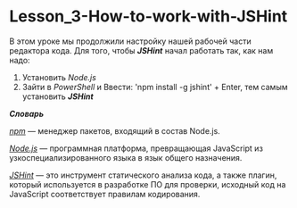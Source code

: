 # Lesson_3-How-to-work-with-JSHint

В этом уроке мы продолжили настройку нашей рабочей части редактора кода. Для того, чтобы _**JSHint**_ начал работать так, как нам надо: 
1) Установить *Node.js* 
2) Зайти в *PowerShell* и Ввести: 'npm install -g jshint' + Enter, тем самым установить _**JSHint**_

_**Словарь**_

[*npm*](https://www.npmjs.com/package/nmp) — менеджер пакетов, входящий в состав Node.js.

[*Node.js*](https://nodejs.org/uk/) — программная платформа, превращающая JavaScript из узкоспециализированного языка в язык общего назначения.

[*JSHint*](https://jshint.com/) — это инструмент  статического анализа кода, а также плагин, который используется в разработке ПО  для проверки, исходный код на JavaScript  соответствует правилам кодирования.
